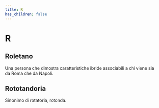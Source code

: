 ```yaml
---
title: R
has_children: false
---
```

# R

## Roletano
Una persona che dimostra caratteristiche ibride associabili a chi viene sia da Roma che da Napoli.

## Rototandoria
Sinonimo di rotatoria, rotonda.
